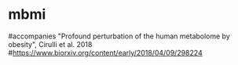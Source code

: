 # mbmi
#accompanies "Profound perturbation of the human metabolome by obesity", Cirulli et al. 2018
#https://www.biorxiv.org/content/early/2018/04/09/298224
